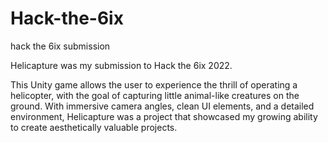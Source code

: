 # Hack-the-6ix
hack the 6ix submission

Helicapture was my submission to Hack the 6ix 2022. 

This Unity game allows the user to experience the thrill of operating a helicopter, with the goal of capturing little animal-like creatures on the ground. With immersive camera angles, clean UI elements, and a detailed environment, Helicapture was a project that showcased my growing ability to create aesthetically valuable projects.
